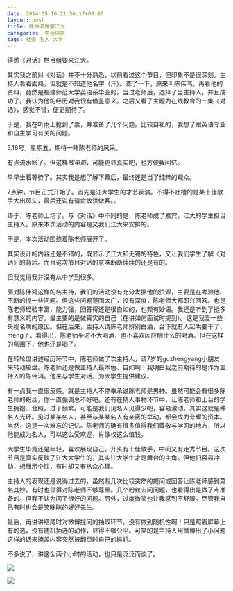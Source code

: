```yaml
---
date: 2014-05-16 21:56:17+00:00
layout: post
title: 陈伟鸿做客江大
categories: 生活随笔
tags: 社会 名人 大学
---
```


得悉《对话》栏目组要来江大。

其实我之前对《对话》并不十分熟悉，以前看过这个节目，但印象不是很深刻。主持人看着面熟，但就是不知道他名字（汗）。查了一下，原来叫陈伟鸿。再看他的资料，竟然是福建师范大学英语系毕业的，当过老师后，选择了当主持人，并且成功了。我认为他的经历对我很有借鉴意义。之后又看了主题为在线教育的一集《对话》，感觉不错，便更期待了。

于是，我在听雨上抢到了票，并准备了几个问题。比较自私的，我想了跟英语专业和自主学习有关的问题。

5.16号，星期五，期待一睹陈老师的风采。
  
有点流水帐了。但这样*放电影*，可能更显真实吧，也方便我回忆。

早早坐着等待了。其实我是想了解下幕后，最终还是当了纯粹的观众。

7点钟，节目正式开始了。首先是江大学生的才艺表演。不得不吐槽的是某十佳歌手大出风头，最后还说有请俞敏洪做客。。

终于，陈老师上场了。与《对话》中不同的是，陈老师成了嘉宾，江大的学生担当主持人。原来本次活动的内容是又我们江大来安排的。

于是，本次活动围绕着陈老师展开了。

其实设计的内容还是不错的，既显示了江大和无锡的特色，又让我们学生了解《对话》的背后。而且这次节目对话的意味断断续续的还是有的。

但我觉得我并没有从中学到很多。

面对陈伟鸿这样的名主持，我们的活动没有充分发掘他的资源，主要是在考验他、不断的提一些问题。但这些问题范围太广，没有深度，陈老师大都即兴回答。也是陈老师经验丰富，能力强，回答得还是很自如的，也频有妙语。我还是听到了挺多有意义的内容。最主要的是做真实的自己（在讲如何面试时提到）。这是我爱一些央视名嘴的原因。但在后来，主持人请陈老师辨别白酒，台下就有人起哄要干了、meng了。看得出，陈老师平时不大喝酒，也不喜欢因应酬什么的喝酒。但在这样的氛围下，他也还是喝了。

在转轮盘讲述经历环节中，陈老师做了次主持人，请7岁的guzhengyang小朋友来转动轮盘。陈老师还是做主持人最本色、自如啊！我明白我之前期待的是作为主持人的陈伟鸿。他来与学生对话，为大学生提供建议。

有一点我一直很反感。就是主持人不停奉承说陈老师是男神。虽然可能会有很多陈老师的粉丝，你一直强调总不好吧。还有在猜人事物环节中，让陈老师和上台的学生拥抱、合照，过于频繁。可能是我们见名人见得少吧，容易激动。其实这就是种名人光环。见过某某名人，甚至与某某名人有亲密的举动，都会成为夸耀的资本。当然，这是一次难忘的记忆。陈老师的确有很多值得我们尊敬与学习的地方，所以他能成为名人，可以这么受欢迎，肖像权这么值钱。

大学生毕竟还是年轻，喜欢展现自己。开头有十佳歌手，中间又有走秀节目。这次节目是真实反映了江大大学生的，其实江大学生才是舞台的主角。但他们容易冲动，想展示个性，有时却又有从众心理。

主持人的表现还是说得过去的，虽然有几次比较突然的提问或回答让陈老师感到莫名其妙，有时也显得对陈老师不够尊重。几个粉丝去问问题，也看得出是做了点准备的。但我不认为问了很好的问题。另外，过度微笑也让我感到不舒服。尽管我自己有时也会是笑眯眯的好好先生。

最后，再讲讲结尾时对微博提问的抽取环节。没有做到随机性啊！只是照着屏幕上有的选，没有随机抽选的动作，显得不够公平。可笑的是主持人用微博出了小问题这样的话来掩盖内容突然被翻页时自己的尴尬。

不多说了，讲这么两个小时的活动，也只是泛泛而谈了。

![](https://raw2.github.com/xulihang/xulihang.github.io/master/album/chenweihong/1.jpg)

![](https://raw2.github.com/xulihang/xulihang.github.io/master/album/chenweihong/2.jpg)